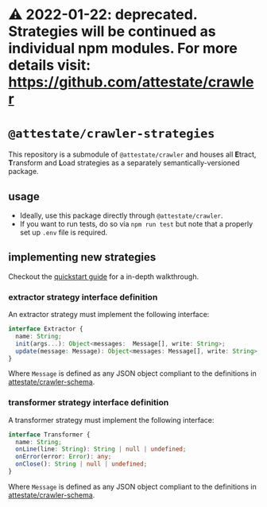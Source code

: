# ⚠️ 2022-01-22: deprecated. Strategies will be continued as individual npm modules. For more details visit: https://github.com/attestate/crawler
# `@attestate/crawler-strategies`

This repository is a submodule of `@attestate/crawler` and houses all
**E**tract, **T**ransform and **L**oad strategies as a separately
semantically-versioned package.

## usage

- Ideally, use this package directly through `@attestate/crawler`.
- If you want to run tests, do so via `npm run test` but note that a properly
  set up `.env` file is required.

## implementing new strategies

Checkout the [quickstart
guide](https://github.com/attestate/crawler-strategies/blob/main/docs/quickstart.md)
for a in-depth walkthrough.

### extractor strategy interface definition

An extractor strategy must implement the following interface:

```ts
interface Extractor {
  name: String;
  init(args...): Object<messages:  Message[], write: String>;
  update(message: Message): Object<messages: Message[], write: String>;
}
```

Where `Message` is defined as any JSON object compliant to the definitions in
[attestate/crawler-schema](https://github.com/attestate/crawler-schema).

### transformer strategy interface definition

A transformer strategy must implement the following interface:

```ts
interface Transformer {
  name: String;
  onLine(line: String): String | null | undefined;
  onError(error: Error): any;
  onClose(): String | null | undefined;
}
```

Where `Message` is defined as any JSON object compliant to the definitions in
[attestate/crawler-schema](https://github.com/attestate/crawler-schema).
